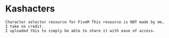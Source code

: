 # Kashacters
    Character selector resource for FiveM This resource is NOT made by me, I take no credit.
    I uploaded this to simply be able to share it with ease of access.
